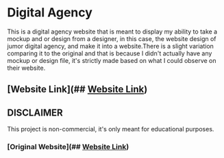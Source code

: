 # Digital Agency

This is a digital agency website that is meant to display my ability to take a mockup and or design from a designer, in this case, the website design of jumor digital agency, and make it into a website.There is a slight variation comparing it to the original and that is because I didn't actually have any mockup or design file, it's strictly made based on what I could observe on their website.

## [Website Link](## [Website Link](https://digital-agency.pages.dev/))

## DISCLAIMER

This project is non-commercial, it's only meant for educational purposes.

### [Original Website](## [Website Link](https://digital-agency.pages.dev/))
